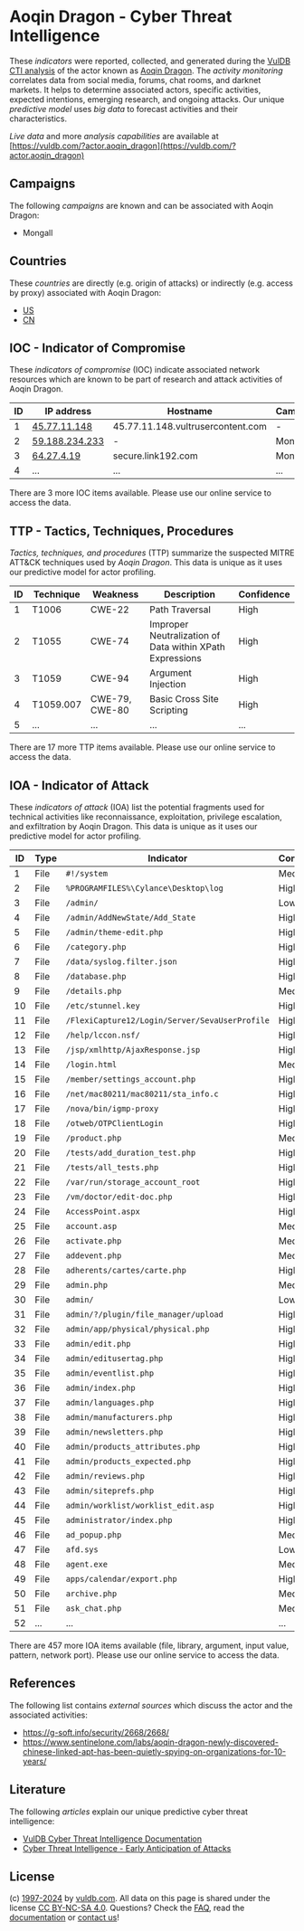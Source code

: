 # Aoqin Dragon - Cyber Threat Intelligence

These _indicators_ were reported, collected, and generated during the [VulDB CTI analysis](https://vuldb.com/?kb.cti) of the actor known as [Aoqin Dragon](https://vuldb.com/?actor.aoqin_dragon). The _activity monitoring_ correlates data from social media, forums, chat rooms, and darknet markets. It helps to determine associated actors, specific activities, expected intentions, emerging research, and ongoing attacks. Our unique _predictive model_ uses _big data_ to forecast activities and their characteristics.

_Live data_ and more _analysis capabilities_ are available at [https://vuldb.com/?actor.aoqin_dragon](https://vuldb.com/?actor.aoqin_dragon)

## Campaigns

The following _campaigns_ are known and can be associated with Aoqin Dragon:

* Mongall

## Countries

These _countries_ are directly (e.g. origin of attacks) or indirectly (e.g. access by proxy) associated with Aoqin Dragon:

* [US](https://vuldb.com/?country.us)
* [CN](https://vuldb.com/?country.cn)

## IOC - Indicator of Compromise

These _indicators of compromise_ (IOC) indicate associated network resources which are known to be part of research and attack activities of Aoqin Dragon.

ID | IP address | Hostname | Campaign | Confidence
-- | ---------- | -------- | -------- | ----------
1 | [45.77.11.148](https://vuldb.com/?ip.45.77.11.148) | 45.77.11.148.vultrusercontent.com | - | Medium
2 | [59.188.234.233](https://vuldb.com/?ip.59.188.234.233) | - | Mongall | High
3 | [64.27.4.19](https://vuldb.com/?ip.64.27.4.19) | secure.link192.com | Mongall | High
4 | ... | ... | ... | ...

There are 3 more IOC items available. Please use our online service to access the data.

## TTP - Tactics, Techniques, Procedures

_Tactics, techniques, and procedures_ (TTP) summarize the suspected MITRE ATT&CK techniques used by _Aoqin Dragon_. This data is unique as it uses our predictive model for actor profiling.

ID | Technique | Weakness | Description | Confidence
-- | --------- | -------- | ----------- | ----------
1 | T1006 | CWE-22 | Path Traversal | High
2 | T1055 | CWE-74 | Improper Neutralization of Data within XPath Expressions | High
3 | T1059 | CWE-94 | Argument Injection | High
4 | T1059.007 | CWE-79, CWE-80 | Basic Cross Site Scripting | High
5 | ... | ... | ... | ...

There are 17 more TTP items available. Please use our online service to access the data.

## IOA - Indicator of Attack

These _indicators of attack_ (IOA) list the potential fragments used for technical activities like reconnaissance, exploitation, privilege escalation, and exfiltration by Aoqin Dragon. This data is unique as it uses our predictive model for actor profiling.

ID | Type | Indicator | Confidence
-- | ---- | --------- | ----------
1 | File | `#!/system` | Medium
2 | File | `%PROGRAMFILES%\Cylance\Desktop\log` | High
3 | File | `/admin/` | Low
4 | File | `/admin/AddNewState/Add_State` | High
5 | File | `/admin/theme-edit.php` | High
6 | File | `/category.php` | High
7 | File | `/data/syslog.filter.json` | High
8 | File | `/database.php` | High
9 | File | `/details.php` | Medium
10 | File | `/etc/stunnel.key` | High
11 | File | `/FlexiCapture12/Login/Server/SevaUserProfile` | High
12 | File | `/help/lccon.nsf/` | High
13 | File | `/jsp/xmlhttp/AjaxResponse.jsp` | High
14 | File | `/login.html` | Medium
15 | File | `/member/settings_account.php` | High
16 | File | `/net/mac80211/mac80211/sta_info.c` | High
17 | File | `/nova/bin/igmp-proxy` | High
18 | File | `/otweb/OTPClientLogin` | High
19 | File | `/product.php` | Medium
20 | File | `/tests/add_duration_test.php` | High
21 | File | `/tests/all_tests.php` | High
22 | File | `/var/run/storage_account_root` | High
23 | File | `/vm/doctor/edit-doc.php` | High
24 | File | `AccessPoint.aspx` | High
25 | File | `account.asp` | Medium
26 | File | `activate.php` | Medium
27 | File | `addevent.php` | Medium
28 | File | `adherents/cartes/carte.php` | High
29 | File | `admin.php` | Medium
30 | File | `admin/` | Low
31 | File | `admin/?/plugin/file_manager/upload` | High
32 | File | `admin/app/physical/physical.php` | High
33 | File | `admin/edit.php` | High
34 | File | `admin/editusertag.php` | High
35 | File | `admin/eventlist.php` | High
36 | File | `admin/index.php` | High
37 | File | `admin/languages.php` | High
38 | File | `admin/manufacturers.php` | High
39 | File | `admin/newsletters.php` | High
40 | File | `admin/products_attributes.php` | High
41 | File | `admin/products_expected.php` | High
42 | File | `admin/reviews.php` | High
43 | File | `admin/siteprefs.php` | High
44 | File | `admin/worklist/worklist_edit.asp` | High
45 | File | `administrator/index.php` | High
46 | File | `ad_popup.php` | Medium
47 | File | `afd.sys` | Low
48 | File | `agent.exe` | Medium
49 | File | `apps/calendar/export.php` | High
50 | File | `archive.php` | Medium
51 | File | `ask_chat.php` | Medium
52 | ... | ... | ...

There are 457 more IOA items available (file, library, argument, input value, pattern, network port). Please use our online service to access the data.

## References

The following list contains _external sources_ which discuss the actor and the associated activities:

* https://g-soft.info/security/2668/2668/
* https://www.sentinelone.com/labs/aoqin-dragon-newly-discovered-chinese-linked-apt-has-been-quietly-spying-on-organizations-for-10-years/

## Literature

The following _articles_ explain our unique predictive cyber threat intelligence:

* [VulDB Cyber Threat Intelligence Documentation](https://vuldb.com/?kb.cti)
* [Cyber Threat Intelligence - Early Anticipation of Attacks](https://www.scip.ch/en/?labs.20201022)

## License

(c) [1997-2024](https://vuldb.com/?kb.changelog) by [vuldb.com](https://vuldb.com/?kb.about). All data on this page is shared under the license [CC BY-NC-SA 4.0](https://creativecommons.org/licenses/by-nc-sa/4.0/). Questions? Check the [FAQ](https://vuldb.com/?kb.faq), read the [documentation](https://vuldb.com/?kb) or [contact us](https://vuldb.com/?contact)!
